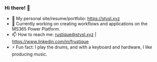 ### Hi there! 👋
<!--
**STYSL/STYSL** is a ✨ _special_ ✨ repository because its `README.md` (this file) appears on your GitHub profile.
Here are some ideas to get you started:
- 🌱 I’m currently working on:
  1. Completing the <strong>Salesforce Certified Administrator Certificate</strong><br> 
     My Trailblazer profile: https://www.salesforce.com/trailblazer/a8ht98x8jakh320p4n
  2. Understanding Cybersecurity more and reading the<br> 
     <i>"Official CompTIA Security+ Study Guide"</i><br>
     to prepare for the <strong>CompTIA Security+ Certification</strong> exam.
  3. Enrolling in the <strong>Google UX Design Certificate</strong> and starting in June.-->
- 🔭 My personal site/resume/portfolio: https://stysl.xyz
- 👯 Currently working on creating workflows and applications on the MS365 Power Platform.
- 📫 How to reach me: rustique@stysl.xyz | https://www.linkedin.com/in/frustique
- ⚡ Fun fact: I play the drums, and with a keyboard and hardware, I like producing music.

